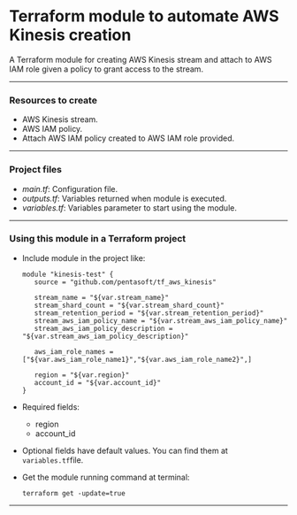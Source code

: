 # Terraform module to automate AWS Kinesis creation

A Terraform module for creating AWS Kinesis stream and attach to AWS IAM role given a policy to grant access to the stream.

- - -

### Resources to create

   - AWS Kinesis stream.
   - AWS IAM policy.
   - Attach AWS IAM policy created to AWS IAM role provided.

- - -

### Project files

   - _main.tf_: Configuration file.
   - _outputs.tf_: Variables returned when module is executed.
   - _variables.tf_: Variables parameter to start using the module.

- - -

### Using this module in a Terraform project

   - Include module in the project like: 
      
      ```hcl
      module "kinesis-test" {
         source = "github.com/pentasoft/tf_aws_kinesis"   
         
         stream_name = "${var.stream_name}"
         stream_shard_count = "${var.stream_shard_count}"
         stream_retention_period = "${var.stream_retention_period}"
         stream_aws_iam_policy_name = "${var.stream_aws_iam_policy_name}"
         stream_aws_iam_policy_description = "${var.stream_aws_iam_policy_description}"
         
         aws_iam_role_names = ["${var.aws_iam_role_name1}","${var.aws_iam_role_name2}",]
         
         region = "${var.region}"
         account_id = "${var.account_id}"
      }
      ```

   - Required fields:
      + region
      + account_id

   - Optional fields have default values. You can find them at `variables.tf`file. 

   - Get the module running command at terminal:
      
      `terraform get -update=true`

- - -
